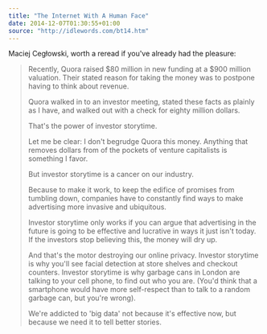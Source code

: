 ```yaml
---
title: "The Internet With A Human Face"
date: 2014-12-07T01:30:55+01:00
source: "http://idlewords.com/bt14.htm"
---
```


Maciej Cegłowski, worth a reread if you've already had the pleasure:

> Recently, Quora raised $80 million in new funding at a $900 million valuation. Their stated reason for taking the money was to postpone having to think about revenue.
>
> Quora walked in to an investor meeting, stated these facts as plainly as I have, and walked out with a check for eighty million dollars.
>
> That's the power of investor storytime.
>
> Let me be clear: I don't begrudge Quora this money. Anything that removes dollars from of the pockets of venture capitalists is something I favor.
>
> But investor storytime is a cancer on our industry.
>
> Because to make it work, to keep the edifice of promises from tumbling down, companies have to constantly find ways to make advertising more invasive and ubiquitous.
>
> Investor storytime only works if you can argue that advertising in the future is going to be effective and lucrative in ways it just isn't today. If the investors stop believing this, the money will dry up.
>
> And that's the motor destroying our online privacy. Investor storytime is why you'll see facial detection at store shelves and checkout counters. Investor storytime is why garbage cans in London are talking to your cell phone, to find out who you are. (You'd think that a smartphone would have more self-respect than to talk to a random garbage can, but you're wrong).
>
> We're addicted to 'big data' not because it's effective now, but because we need it to tell better stories.
